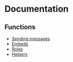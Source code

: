 # Documentation

## Functions
* [Sending messages](sending-messages.md)
* [Embeds](embeds.md)
* [Roles](roles.md)
* [Helpers](helpers.md)